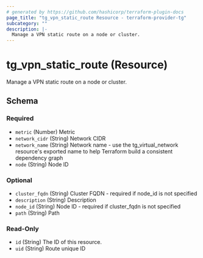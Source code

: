 ```yaml
---
# generated by https://github.com/hashicorp/terraform-plugin-docs
page_title: "tg_vpn_static_route Resource - terraform-provider-tg"
subcategory: ""
description: |-
  Manage a VPN static route on a node or cluster.
---
```


# tg_vpn_static_route (Resource)

Manage a VPN static route on a node or cluster.



<!-- schema generated by tfplugindocs -->
## Schema

### Required

- `metric` (Number) Metric
- `network_cidr` (String) Network CIDR
- `network_name` (String) Network name - use the tg_virtual_network resource's exported name to help Terraform build a consistent dependency graph
- `node` (String) Node ID

### Optional

- `cluster_fqdn` (String) Cluster FQDN - required if node_id is not specified
- `description` (String) Description
- `node_id` (String) Node ID - required if cluster_fqdn is not specified
- `path` (String) Path

### Read-Only

- `id` (String) The ID of this resource.
- `uid` (String) Route unique ID
